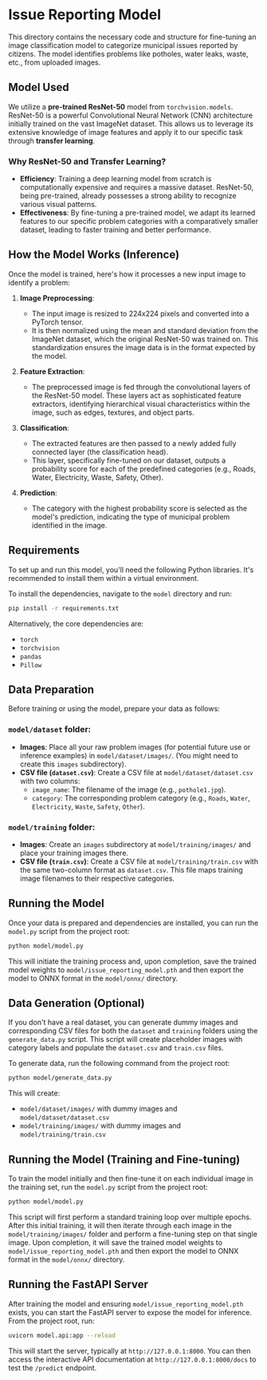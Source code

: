 # Issue Reporting Model

This directory contains the necessary code and structure for fine-tuning an image classification model to categorize municipal issues reported by citizens. The model identifies problems like potholes, water leaks, waste, etc., from uploaded images.

## Model Used

We utilize a **pre-trained ResNet-50** model from `torchvision.models`. ResNet-50 is a powerful Convolutional Neural Network (CNN) architecture initially trained on the vast ImageNet dataset. This allows us to leverage its extensive knowledge of image features and apply it to our specific task through **transfer learning**.

### Why ResNet-50 and Transfer Learning?

*   **Efficiency**: Training a deep learning model from scratch is computationally expensive and requires a massive dataset. ResNet-50, being pre-trained, already possesses a strong ability to recognize various visual patterns.
*   **Effectiveness**: By fine-tuning a pre-trained model, we adapt its learned features to our specific problem categories with a comparatively smaller dataset, leading to faster training and better performance.

## How the Model Works (Inference)

Once the model is trained, here's how it processes a new input image to identify a problem:

1.  **Image Preprocessing**:
    *   The input image is resized to 224x224 pixels and converted into a PyTorch tensor.
    *   It is then normalized using the mean and standard deviation from the ImageNet dataset, which the original ResNet-50 was trained on. This standardization ensures the image data is in the format expected by the model.

2.  **Feature Extraction**:
    *   The preprocessed image is fed through the convolutional layers of the ResNet-50 model. These layers act as sophisticated feature extractors, identifying hierarchical visual characteristics within the image, such as edges, textures, and object parts.

3.  **Classification**:
    *   The extracted features are then passed to a newly added fully connected layer (the classification head).
    *   This layer, specifically fine-tuned on our dataset, outputs a probability score for each of the predefined categories (e.g., Roads, Water, Electricity, Waste, Safety, Other).

4.  **Prediction**:
    *   The category with the highest probability score is selected as the model's prediction, indicating the type of municipal problem identified in the image.

## Requirements

To set up and run this model, you'll need the following Python libraries. It's recommended to install them within a virtual environment.

To install the dependencies, navigate to the `model` directory and run:

```bash
pip install -r requirements.txt
```

Alternatively, the core dependencies are:

*   `torch`
*   `torchvision`
*   `pandas`
*   `Pillow`

## Data Preparation

Before training or using the model, prepare your data as follows:

### `model/dataset` folder:

*   **Images**: Place all your raw problem images (for potential future use or inference examples) in `model/dataset/images/`. (You might need to create this `images` subdirectory).
*   **CSV file (`dataset.csv`)**: Create a CSV file at `model/dataset/dataset.csv` with two columns:
    *   `image_name`: The filename of the image (e.g., `pothole1.jpg`).
    *   `category`: The corresponding problem category (e.g., `Roads`, `Water`, `Electricity`, `Waste`, `Safety`, `Other`).

### `model/training` folder:

*   **Images**: Create an `images` subdirectory at `model/training/images/` and place your training images there.
*   **CSV file (`train.csv`)**: Create a CSV file at `model/training/train.csv` with the same two-column format as `dataset.csv`. This file maps training image filenames to their respective categories.

## Running the Model

Once your data is prepared and dependencies are installed, you can run the `model.py` script from the project root:

```bash
python model/model.py
```

This will initiate the training process and, upon completion, save the trained model weights to `model/issue_reporting_model.pth` and then export the model to ONNX format in the `model/onnx/` directory.

## Data Generation (Optional)

If you don't have a real dataset, you can generate dummy images and corresponding CSV files for both the `dataset` and `training` folders using the `generate_data.py` script. This script will create placeholder images with category labels and populate the `dataset.csv` and `train.csv` files.

To generate data, run the following command from the project root:

```bash
python model/generate_data.py
```

This will create:
- `model/dataset/images/` with dummy images and `model/dataset/dataset.csv`
- `model/training/images/` with dummy images and `model/training/train.csv`

## Running the Model (Training and Fine-tuning)

To train the model initially and then fine-tune it on each individual image in the training set, run the `model.py` script from the project root:

```bash
python model/model.py
```

This script will first perform a standard training loop over multiple epochs. After this initial training, it will then iterate through each image in the `model/training/images/` folder and perform a fine-tuning step on that single image. Upon completion, it will save the trained model weights to `model/issue_reporting_model.pth` and then export the model to ONNX format in the `model/onnx/` directory.

## Running the FastAPI Server

After training the model and ensuring `model/issue_reporting_model.pth` exists, you can start the FastAPI server to expose the model for inference. From the project root, run:

```bash
uvicorn model.api:app --reload
```

This will start the server, typically at `http://127.0.0.1:8000`. You can then access the interactive API documentation at `http://127.0.0.1:8000/docs` to test the `/predict` endpoint.
